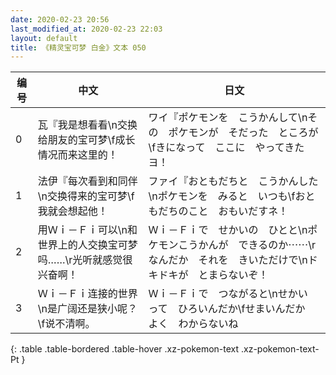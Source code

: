 ```yaml
---
date: 2020-02-23 20:56
last_modified_at: 2020-02-23 22:03
layout: default
title: 《精灵宝可梦 白金》文本 050
---
```

| 编号 | 中文 | 日文 |
| ---- | ---- | ---- |
| 0 | 瓦『我是想看看\n交换给朋友的宝可梦\f成长情况而来这里的！ | ワイ『ポケモンを　こうかんして\nその　ポケモンが　そだった　ところが\fきになって　ここに　やってきたヨ！ |
| 1 | 法伊『每次看到和同伴\n交换得来的宝可梦\f我就会想起他！ | ファイ『おともだちと　こうかんした\nポケモンを　みると　いつも\fおともだちのこと　おもいだすネ！ |
| 2 | 用Ｗｉ－Ｆｉ可以\n和世界上的人交换宝可梦吗……\r光听就感觉很兴奋啊！ | Ｗｉ－Ｆｉで　せかいの　ひとと\nポケモンこうかんが　できるのか⋯⋯\rなんだか　それを　きいただけで\nドキドキが　とまらないぞ！ |
| 3 | Ｗｉ－Ｆｉ连接的世界\n是广阔还是狭小呢？\f说不清啊。 | Ｗｉ－Ｆｉで　つながると\nせかい　って　ひろいんだか\fせまいんだか　よく　わからないね |
{: .table .table-bordered .table-hover .xz-pokemon-text .xz-pokemon-text-Pt }
